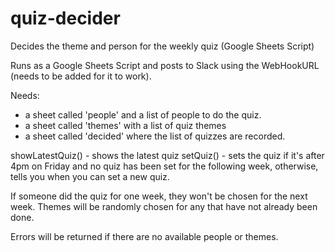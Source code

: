 # quiz-decider
Decides the theme and person for the weekly quiz (Google Sheets Script)

Runs as a Google Sheets Script and posts to Slack using the WebHookURL (needs to be added for it to work).

Needs:
- a sheet called 'people' and a list of people to do the quiz.
- a sheet called 'themes' with a list of quiz themes
- a sheet called 'decided' where the list of quizzes are recorded.

showLatestQuiz() - shows the latest quiz
setQuiz() - sets the quiz if it's after 4pm on Friday and no quiz has been set for the following week, otherwise, tells you when you can set a new quiz.

If someone did the quiz for one week, they won't be chosen for the next week.
Themes will be randomly chosen for any that have not already been done.

Errors will be returned if there are no available people or themes.
